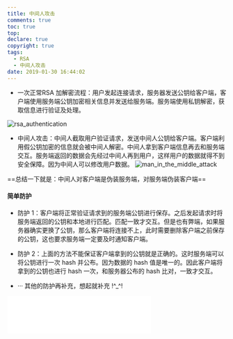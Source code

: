```yaml
---
title: 中间人攻击
comments: true
toc: true
top: 
declare: true
copyright: true
tags:
  - RSA
  - 中间人攻击
date: 2019-01-30 16:44:02
---
```


* 一次正常RSA 加解密流程：用户发起连接请求，服务器发送公钥给客户端，客户端使用服务端公钥加密相关信息并发送给服务端。服务端使用私钥解密，获取信息进行验证及处理。
<!--more-->
![rsa_authentication](https://i.loli.net/2019/01/28/5c4f031052614.gif)
* 中间人攻击：中间人截取用户验证请求，发送中间人公钥给客户端。客户端利用假公钥加密的信息就会被中间人解密。中间人拿到客户端信息再去和服务端交互。服务端返回的数据会先经过中间人再到用户，这样用户的数据就得不到安全保障。因为中间人可以修改用户数据。
![man_in_the_middle_attack](https://i.loli.net/2019/01/28/5c4f03107259c.gif)

==总结一下就是：中间人对客户端是伪装服务端，对服务端伪装客户端==

#### 简单防护
* 防护 1：客户端将正常验证请求到的服务端公钥进行保存。之后发起请求时将服务端返回的公钥和本地进行匹配。匹配一致才交互。但是也有弊端，如果服务器确实更换了公钥，那么客户端将连接不上，此时需要删除客户端之前保存的公钥，这也要求服务端一定要及时通知客户端。

* 防护 2：上面的方法不能保证客户端拿到的公钥就是正确的。这时服务端可以将公钥进行一次 hash 并公布。因为数据的 hash 值是唯一的。因此客户端将拿到的公钥也进行 hash 一次，和服务器公布的 hash 比对，一致才交互。

* ··· 其他的防护再补充，想起就补充 !^_^!


<iframe frameborder="no" border="0" marginwidth="0" marginheight="0" width=330 height=86 src="//music.163.com/outchain/player?type=2&id=34383004&auto=1&height=66"></iframe>